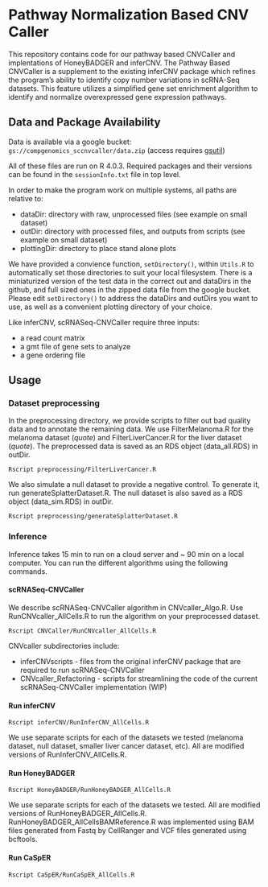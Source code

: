 # Pathway Normalization Based CNV Caller

This repository contains code for our pathway based CNVCaller and implentations of HoneyBADGER and inferCNV. The Pathway Based CNVCaller is a supplement to the existing inferCNV package which refines the program’s ability to identify copy number variations in scRNA-Seq datasets. This feature utilizes a simplified gene set enrichment algorithm to identify and normalize overexpressed gene expression pathways.


## Data and Package Availability

Data is available via a google bucket: `gs://compgenomics_sccnvcaller/data.zip` (access requires [gsutil](https://cloud.google.com/storage/docs/gsutil_install))

All of these files are run on R 4.0.3. Required packages and their versions can be found in the `sessionInfo.txt` file in top level.

In order to make the program work on multiple systems, all paths are relative to:

- dataDir: directory with raw, unprocessed files (see example on small dataset)
- outDir: directory with processed files, and outputs from scripts (see example on small dataset)
- plottingDir: directory to place stand alone plots

We have provided a convience function, `setDirectory()`, within `Utils.R` to automatically set those directories to suit your local filesystem. 
There is a miniaturized version of the test data in the correct out and dataDirs in the github, and full sized ones in the zipped data file from the google bucket. 
Please edit `setDirectory()` to address the dataDirs and outDirs you want to use, as well as a convenient plotting directory of your choice.  

Like inferCNV, scRNASeq-CNVCaller require three inputs:
- a read count matrix 
- a gmt file of gene sets to analyze
- a gene ordering file 


## Usage


### Dataset preprocessing
In the preprocessing directory, we provide scripts to filter out bad quality data and to annotate the remaining data.
We use FilterMelanoma.R for the melanoma dataset (*quote*) and FilterLiverCancer.R for the liver dataset (*quote*).
The preprocessed data is saved as an RDS object (data_all.RDS) in outDir.
```
Rscript preprocessing/FilterLiverCancer.R
```

We also simulate a null dataset to provide a negative control. To generate it, run generateSplatterDataset.R.
The null dataset is also saved as a RDS object (data_sim.RDS) in outDir.
```
Rscript preprocessing/generateSplatterDataset.R
```

### Inference
Inference takes 15 min to run on a cloud server and ~ 90 min on a local computer.
You can run the different algorithms using the following commands.

#### scRNASeq-CNVCaller
We describe scRNASeq-CNVCaller algorithm in CNVcaller_Algo.R. Use RunCNVcaller_AllCells.R to run the algorithm on your preprocessed dataset.

```
Rscript CNVCaller/RunCNVcaller_AllCells.R
```
CNVcaller subdirectories include:

- inferCNVscripts - files from the original inferCNV package that are required to run scRNASeq-CNVCaller
- CNVcaller_Refactoring - scripts for streamlining the code of the current scRNASeq-CNVCaller implementation (WIP)


#### Run inferCNV
```
Rscript inferCNV/RunInferCNV_AllCells.R
```
We use separate scripts for each of the datasets we tested (melanoma dataset, null dataset, smaller liver cancer dataset, etc). All are modified versions of RunInferCNV_AllCells.R.


#### Run HoneyBADGER
```
Rscript HoneyBADGER/RunHoneyBADGER_AllCells.R
```
We use separate scripts for each of the datasets we tested. All are modified versions of RunHoneyBADGER_AllCells.R.
RunHoneyBADGER_AllCellsBAMReference.R was implemented using BAM files generated from Fastq by CellRanger and VCF files generated using bcftools.


#### Run CaSpER
```
Rscript CaSpER/RunCaSpER_AllCells.R
```
